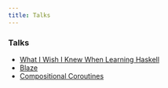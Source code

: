 ```yaml
---
title: Talks
---
```


### Talks

* [What I Wish I Knew When Learning Haskell](http://dev.stephendiehl.com/hask/)
* [Blaze](https://speakerdeck.com/sdiehl/blaze-next-generation-numpy)
* [Compositional Coroutines](/files/coco.pdf)
